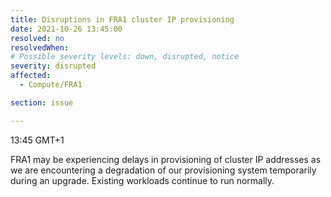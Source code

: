 ```yaml
---
title: Disruptions in FRA1 cluster IP provisioning
date: 2021-10-26 13:45:00
resolved: no
resolvedWhen:  
# Possible severity levels: down, disrupted, notice
severity: disrupted
affected:
  - Compute/FRA1

section: issue

---
```


13:45 GMT+1

FRA1 may be experiencing delays in provisioning of cluster IP addresses as we are encountering a degradation of our provisioning system temporarily during an upgrade. Existing workloads continue to run normally.
